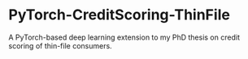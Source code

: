 # PyTorch-CreditScoring-ThinFile
A PyTorch-based deep learning extension to my PhD thesis on credit scoring of thin-file consumers.
